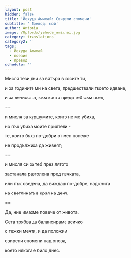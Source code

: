 ```yaml
---
layout: post
hidden: false
title: 'Йехуда Амихай: Свирепи спомени'
subtitle: ' Превод: мой'
author: Antonia
image: /Uploads/yehuda_amichai.jpg
category: translations
category2: ''
tags:
  - Йехуда Амихай
  - поезия
  - превод
schedule: ''
---
```

Мисля тези дни за вятъра в косите ти,

и за годините ми на света, предшествали твоето идване,

и за вечността, към която преди теб съм поел,

\==

и мисля за куршумите, които не ме убиха,

но пък убиха моите приятели -

тe, които бяха по-добри от мен понеже

не продължиха да живеят;

\==

и мисля си за теб през лятото 

застанала разголена пред печката,

или пък сведена, да виждаш по-добре, над книга

на светлината в края на деня. 

\==

Да, ние имахме повече от живота. 

Сега трябва да балансираме всичко

с тежки мечти, и да положим

свирепи спомени над онова, 

което някога е било днес.
